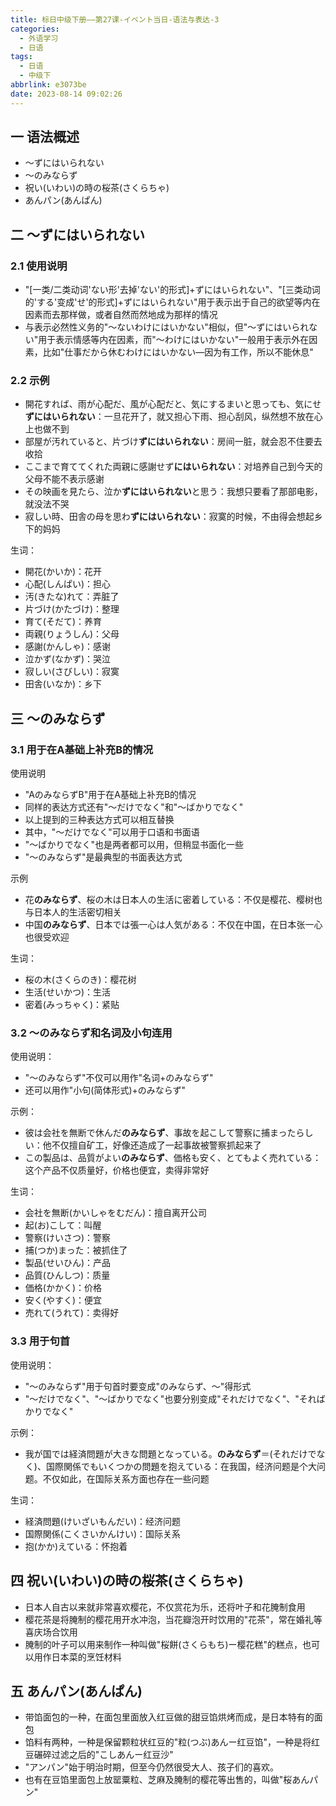 ```yaml
---
title: 标日中级下册——第27课-イベント当日-语法与表达-3
categories:
  - 外语学习
  - 日语
tags:
  - 日语
  - 中级下
abbrlink: e3073be
date: 2023-08-14 09:02:26
---
```

## 一 语法概述

* ～ずにはいられない
* ～のみならず
* 祝い(いわい)の時の桜茶(さくらちゃ)
* あんパン(あんぱん)

<!--more-->

## 二 ～ずにはいられない

### 2.1 使用说明

* "[一类/二类动词'ない形'去掉'ない'的形式]+ずにはいられない"、"[三类动词的'する'变成'せ'的形式]+ずにはいられない"用于表示出于自己的欲望等内在因素而去那样做，或者自然而然地成为那样的情况
* 与表示必然性义务的"～ないわけにはいかない"相似，但"～ずにはいられない"用于表示情感等内在因素，而"～わけにはいかない"一般用于表示外在因素，比如"仕事だから休むわけにはいかない—因为有工作，所以不能休息"

### 2.2 示例

* 開花すれば、雨が心配だ、風が心配だと、気にするまいと思っても、気にせ**ずにはいられない**：一旦花开了，就又担心下雨、担心刮风，纵然想不放在心上也做不到
* 部屋が汚れていると、片づけ**ずにはいられない**：房间一脏，就会忍不住要去收拾
* ここまで育ててくれた両親に感謝せず**にはいられない**：对培养自己到今天的父母不能不表示感谢
* その映画を見たら、泣か**ずにはいられない**と思う：我想只要看了那部电影，就没法不哭
* 寂しい時、田舎の母を思わ**ずにはいられない**：寂寞的时候，不由得会想起乡下的妈妈

生词：

* 開花(かいか)：花开
* 心配(しんぱい)：担心
* 汚(きたな)れて：弄脏了
* 片づけ(かたづけ)：整理
* 育て(そだて)：养育
* 両親(りょうしん)：父母
* 感謝(かんしゃ)：感谢
* 泣かず(なかず)：哭泣
* 寂しい(さびしい)：寂寞
* 田舎(いなか)：乡下

## 三 ～のみならず

### 3.1 用于在A基础上补充B的情况

使用说明

* "AのみならずB"用于在A基础上补充B的情况
* 同样的表达方式还有"～だけでなく"和"～ばかりでなく"
* 以上提到的三种表达方式可以相互替换
* 其中，"～だけでなく"可以用于口语和书面语
* "～ばかりでなく"也是两者都可以用，但稍显书面化一些
* "～のみならず"是最典型的书面表达方式

示例

* 花**のみならず**、桜の木は日本人の生活に密着している：不仅是樱花、樱树也与日本人的生活密切相关
* 中国**のみならず**、日本では張一心は人気がある：不仅在中国，在日本张一心也很受欢迎

生词：

* 桜の木(さくらのき)：樱花树
* 生活(せいかつ)：生活
* 密着(みっちゃく)：紧贴

### 3.2 ～のみならず和名词及小句连用

使用说明：

* "～のみならず"不仅可以用作"名词+のみならず"
* 还可以用作"小句(简体形式)+のみならず"

示例：

* 彼は会社を無断で休んだ**のみならず**、事故を起こして警察に捕まったらしい：他不仅擅自矿工，好像还造成了一起事故被警察抓起来了
* この製品は、品質がよい**のみならず**、価格も安く、とてもよく売れている：这个产品不仅质量好，价格也便宜，卖得非常好

生词：

* 会社を無断(かいしゃをむだん)：擅自离开公司
* 起(お)こして：叫醒
* 警察(けいさつ)：警察
* 捕(つか)まった：被抓住了
* 製品(せいひん)：产品
* 品質(ひんしつ)：质量
* 価格(かかく)：价格
* 安く(やすく)：便宜
* 売れて(うれて)：卖得好

### 3.3 用于句首

使用说明：

* "～のみならず"用于句首时要变成"のみならず、～"得形式
* "～だけでなく"、"～ばかりでなく"也要分别变成"それだけでなく"、"そればかりでなく"

示例：

* 我が国では経済問題が大きな問題となっている。**のみならず**＝(それだけでなく)、国際関係でもいくつかの問題を抱えている：在我国，经济问题是个大问题。不仅如此，在国际关系方面也存在一些问题

生词：

* 経済問題(けいざいもんだい)：经济问题
* 国際関係(こくさいかんけい)：国际关系
* 抱(かか)えている：怀抱着

## 四 祝い(いわい)の時の桜茶(さくらちゃ)

* 日本人自古以来就非常喜欢樱花，不仅赏花为乐，还将叶子和花腌制食用
* 樱花茶是将腌制的樱花用开水冲泡，当花瓣泡开时饮用的"花茶"，常在婚礼等喜庆场合饮用
* 腌制的叶子可以用来制作一种叫做"桜餅(さくらもち)ー樱花糕"的糕点，也可以用作日本菜的烹饪材料

## 五  あんパン(あんぱん)

* 带馅面包的一种，在面包里面放入红豆做的甜豆馅烘烤而成，是日本特有的面包
* 馅料有两种，一种是保留颗粒状红豆的"粒(つぶ)あんー红豆馅"，一种是将红豆碾碎过滤之后的"こしあんー红豆沙"
* "アンパン"始于明治时期，但至今仍然很受大人、孩子们的喜欢。
* 也有在豆馅里面包上放罂粟粒、芝麻及腌制的樱花等出售的，叫做"桜あんパン"